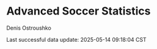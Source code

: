 # Advanced Soccer Statistics
Denis Ostroushko

<!-- gfm -->

Last successful data update: 2025-05-14 09:18:04 CST
